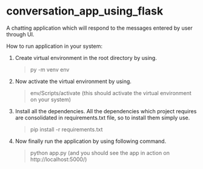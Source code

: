 # conversation_app_using_flask

A chatting application which will respond to the messages entered by user through UI.

How to run application in your system:
1. Create virtual environment in the root directory by using.
   > py -m venv env
2. Now activate the virtual environment by using.
   > env/Scripts/activate
   (this should activate the virtual environment on your system)
3. Install all the dependencies.
   All the dependencies which project requires are consolidated in requirements.txt file, so to install them simply use.
   > pip install -r requirements.txt
4. Now finally run the application by using following command.
   > python app.py 
   (and you should see the app in action on http://localhost:5000/)
